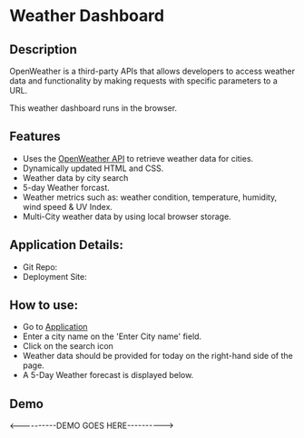 # Weather Dashboard

## Description

OpenWeather is a third-party APIs that allows developers to access weather data and functionality by making requests with specific parameters to a URL. 

This weather dashboard runs in the browser. 

## Features
* Uses the [OpenWeather API](https://openweathermap.org/api) to retrieve weather data for cities. 
* Dynamically updated HTML and CSS.
* Weather data by city search
* 5-day Weather forcast.
* Weather metrics such as: weather condition, temperature, humidity, wind speed & UV Index.
* Multi-City weather data by using local browser storage.

## Application Details:
* Git Repo: 
* Deployment Site:

## How to use:
* Go to [Application](https://mohammedottun.github.io/weather-dashboard/)
* Enter a city name on the 'Enter City name' field.
* Click on the search icon
* Weather data should be provided for today on the right-hand side of the page.
* A 5-Day Weather forecast is displayed below.

## Demo
<----------DEMO GOES HERE---------->

